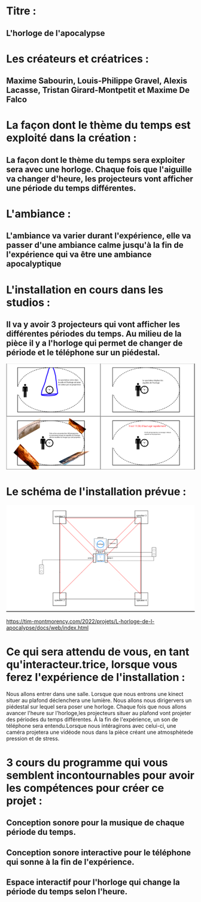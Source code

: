 # Titre : 
## L'horloge de l'apocalypse

# Les créateurs et créatrices : 
## Maxime Sabourin, Louis-Philippe Gravel, Alexis Lacasse, Tristan Girard-Montpetit et Maxime De Falco

# La façon dont le thème du temps est exploité dans la création :

## La façon dont le thème du temps sera exploiter sera avec une horloge. Chaque fois que l'aiguille va changer d'heure, les projecteurs vont afficher une période du temps différentes.

# L'ambiance :

## L'ambiance va varier durant l'expérience, elle va passer d'une ambiance calme jusqu'à la fin de l'expérience qui va être une ambiance apocalyptique

# L'installation en cours dans les studios :
## Il va y avoir 3 projecteurs qui vont afficher les différentes périodes du temps. Au milieu de la pièce il y a l'horloge qui permet de changer de période et le téléphone sur un piédestal.

![horloge_de_l'apocalypse_installation](../Medias/Photos/installation_horloge_de_l'apocalypse.PNG)

# Le schéma de l'installation prévue :

![horloge_de_l'apocalypse_plantation](../Medias/Photos/plantation_horloge_de_l'apocalypse.PNG)

https://tim-montmorency.com/2022/projets/L-horloge-de-l-apocalypse/docs/web/index.html

# Ce qui sera attendu de vous, en tant qu'interacteur.trice, lorsque vous ferez l'expérience de l'installation :
Nous allons entrer dans une salle. Lorsque que nous entrons une kinect situer au plafond déclenchera une lumière. Nous allons nous dirigervers un piédestal sur lequel sera poser une horloge. Chaque fois que nous allons avancer l'heure sur l'horloge,les projecteurs situer au plafond vont projeter des périodes du temps différentes. À la fin de l'expérience, un son de téléphone sera entendu.Lorsque nous intéragirons avec celui-ci, une caméra projetera une vidéode nous dans la pièce créant une atmosphètede pression et de stress. 

# 3 cours du programme qui vous semblent incontournables pour avoir les compétences pour créer ce projet :

## Conception sonore pour la musique de chaque période du temps.
## Conception sonore interactive pour le téléphone qui sonne à la fin de l'expérience.
## Espace interactif pour l'horloge qui change la période du temps selon l'heure.

